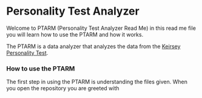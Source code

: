 # Personality Test Analyzer
Welcome to PTARM (Personality Test Analyzer Read Me) in this read me file you will learn how to use the PTARM and how it works. 

The PTARM is a data analyzer that analyzes the data from the [Keirsey Personality Test](https://www.keirsey.com/).

### How to use the PTARM
The first step in using the PTARM is understanding the files given. When you open the repository you are greeted with
